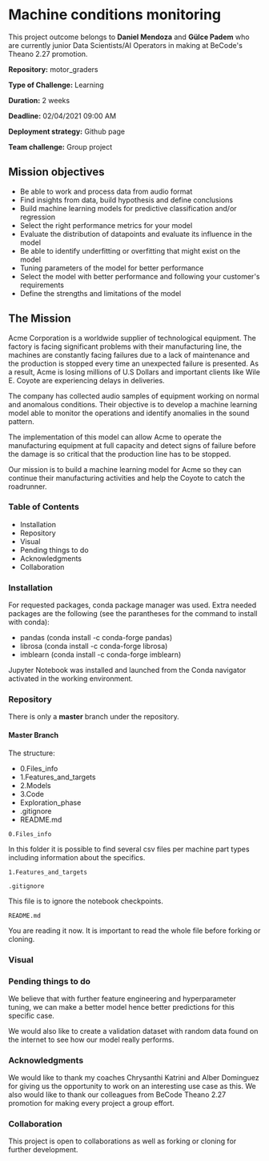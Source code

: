 # Machine conditions monitoring

This project outcome belongs to **Daniel Mendoza** and **Gülce Padem** who are currently junior Data Scientists/AI Operators in making at BeCode's Theano 2.27 promotion.

**Repository:** motor_graders

**Type of Challenge:** Learning

**Duration:** 2 weeks

**Deadline:** 02/04/2021 09:00 AM

**Deployment strategy:** Github page

**Team challenge:** Group project

## Mission objectives

- Be able to work and process data from audio format
- Find insights from data, build hypothesis and define conclusions
- Build machine learning models for predictive classification and/or regression
- Select the right performance metrics for your model
- Evaluate the distribution of datapoints and evaluate its influence in the model
- Be able to identify underfitting or overfitting that might exist on the model
- Tuning parameters of the model for better performance
- Select the model with better performance and following your
  customer's requirements
- Define the strengths and limitations of the model

## The Mission

Acme Corporation is a worldwide supplier of technological equipment. The factory is facing significant problems with their manufacturing line, the machines are constantly facing failures due to a lack of maintenance and the production is stopped every time an unexpected failure is presented. As a result, Acme is losing millions of U.S Dollars and important clients like Wile E. Coyote are experiencing delays in deliveries.

The company has collected audio samples of equipment working on normal and anomalous conditions. Their objective is to develop a machine learning model able to monitor the operations and identify anomalies in the sound pattern.

The implementation of this model can allow Acme to operate the manufacturing equipment at full capacity and detect signs of failure before the damage is so critical that the production line has to be stopped.

Our mission is to build a machine learning model for Acme so they can continue their manufacturing activities and help the Coyote to catch the roadrunner.

### Table of Contents

* Installation
* Repository
* Visual
* Pending things to do
* Acknowledgments
* Collaboration

### Installation

For requested packages, conda package manager was used. Extra needed packages are the following (see the parantheses for the command to install with conda):

* pandas (conda install -c conda-forge pandas)
* librosa (conda install -c conda-forge librosa)
* imblearn (conda install -c conda-forge imblearn)

Jupyter Notebook was installed and launched from the Conda navigator activated in the working environment.

### Repository

There is only a **master** branch under the repository.

#### Master Branch

The structure:

* 0.Files_info
* 1.Features_and_targets
* 2.Models
* 3.Code
* Exploration_phase
* .gitignore
* README.md

`0.Files_info`

In this folder it is possible to find several csv files per machine part types including information about the specifics.

`1.Features_and_targets`


`.gitignore`

This file is to ignore the notebook checkpoints.

`README.md`

You are reading it now. It is important to read the whole file before forking or cloning.


### Visual



### Pending things to do

We believe that with further feature engineering and hyperparameter tuning, we can make a better model hence better predictions for this specific case.

We would also like to create a validation dataset with random data found on the internet to see how our model really performs.


### Acknowledgments

We would like to thank my coaches Chrysanthi Katrini and Alber Dominguez for giving us the opportunity to work on an interesting use case as this. We also would like to thank our colleagues from BeCode Theano 2.27 promotion for making every project a group effort.

### Collaboration

This project is open to collaborations as well as forking or cloning for further development.
